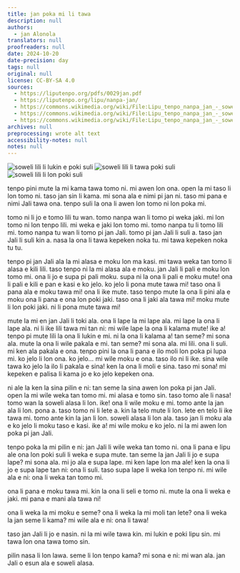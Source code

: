 ```yaml
---
title: jan poka mi li tawa
description: null
authors:
  - jan Alonola
translators: null
proofreaders: null
date: 2024-10-20
date-precision: day
tags: null
original: null
license: CC-BY-SA 4.0
sources:
  - https://liputenpo.org/pdfs/0029jan.pdf
  - https://liputenpo.org/lipu/nanpa-jan/
  - https://commons.wikimedia.org/wiki/File:Lipu_tenpo_nanpa_jan_-_soweli_en_poki_01.png
  - https://commons.wikimedia.org/wiki/File:Lipu_tenpo_nanpa_jan_-_soweli_en_poki_02.png
  - https://commons.wikimedia.org/wiki/File:Lipu_tenpo_nanpa_jan_-_soweli_en_poki_03.png
archives: null
preprocessing: wrote alt text
accessibility-notes: null
notes: null
---
```


![soweli lili li lukin e poki suli](https://upload.wikimedia.org/wikipedia/commons/4/41/Lipu_tenpo_nanpa_jan_-_soweli_en_poki_01.png)
![soweli lili li tawa poki suli](https://upload.wikimedia.org/wikipedia/commons/6/64/Lipu_tenpo_nanpa_jan_-_soweli_en_poki_02.png)
![soweli lili li lon poki suli](https://upload.wikimedia.org/wikipedia/commons/7/77/Lipu_tenpo_nanpa_jan_-_soweli_en_poki_03.png)

tenpo pini mute la mi kama tawa tomo ni. mi awen lon ona. open la mi taso li lon tomo ni. taso jan sin li kama. mi sona ala e nimi pi jan ni. taso mi pana e nimi Jali tawa ona. tenpo suli la ona li awen lon tomo ni lon poka mi.

tomo ni li jo e tomo lili tu wan. tomo nanpa wan li tomo pi weka jaki. mi lon tomo ni lon tenpo lili. mi weka e jaki lon tomo mi. tomo nanpa tu li tomo lili mi. tomo nanpa tu wan li tomo pi jan Jali. tomo pi jan Jali li suli a. taso jan Jali li suli kin a. nasa la ona li tawa kepeken noka tu. mi tawa kepeken noka tu tu.

tenpo pi jan Jali ala la mi alasa e moku lon ma kasi. mi tawa weka tan tomo li alasa e kili lili. taso tenpo ni la mi alasa ala e moku. jan Jali li pali e moku lon tomo mi. ona li jo e supa pi pali moku. supa ni la ona li pali e moku mute! ona li pali e kili e pan e kasi e ko jelo. ko jelo li pona mute tawa mi! taso ona li pana ala e moku tawa mi! ona li ike mute. taso tenpo mute la ona li pini ala e moku ona li pana e ona lon poki jaki. taso ona li jaki ala tawa mi! moku mute li lon poki jaki. ni li pona mute tawa mi!

mute la mi en jan Jali li toki ala. ona li lape la mi lape ala. mi lape la ona li lape ala. ni li ike lili tawa mi tan ni: mi wile lape la ona li kalama mute! ike a! tenpo pi mute lili la ona li lukin e mi. ni la ona li kalama a! tan seme? mi sona ala. mute la ona li wile pakala e mi. tan seme? mi sona ala. mi lili. ona li suli. mi ken ala pakala e ona. tenpo pini la ona li pana e ilo moli lon poka pi lupa mi. ko jelo li lon ona. ko jelo… mi wile moku e ona. taso ilo ni li ike. sina wile tawa ko jelo la ilo li pakala e sina! ken la ona li moli e sina. taso mi sona! mi kepeken e palisa li kama jo e ko jelo kepeken ona.

ni ale la ken la sina pilin e ni: tan seme la sina awen lon poka pi jan Jali. open la mi wile weka tan tomo mi. mi alasa e tomo sin. taso tomo ale li nasa! tomo wan la soweli alasa li lon. ike! ona li wile moku e mi. tomo ante la jan ala li lon. pona a. taso tomo ni li lete a. kin la telo mute li lon. lete en telo li ike tawa mi. tomo ante kin la jan li lon. soweli alasa li lon ala. taso jan li moku ala e ko jelo li moku taso e kasi. ike a! mi wile moku e ko jelo. ni la mi awen lon poka pi jan Jali.

tenpo poka la mi pilin e ni: jan Jali li wile weka tan tomo ni. ona li pana e lipu ale ona lon poki suli li weka e supa mute. tan seme la jan Jali li jo e supa lape? mi sona ala. mi jo ala e supa lape. mi ken lape lon ma ale! ken la ona li jo e supa lape tan ni: ona li suli. taso supa lape li weka lon tenpo ni. mi wile ala e ni: ona li weka tan tomo mi.

ona li pana e moku tawa mi. kin la ona li seli e tomo ni. mute la ona li weka e jaki. mi pana e mani ala tawa ni!

ona li weka la mi moku e seme? ona li weka la mi moli tan lete? ona li weka la jan seme li kama? mi wile ala e ni: ona li tawa!

taso jan Jali li jo e nasin. ni la mi wile tawa kin. mi lukin e poki lipu sin. mi tawa lon ona tawa tomo sin.

pilin nasa li lon lawa. seme li lon tenpo kama? mi sona e ni: mi wan ala. jan Jali o esun ala e soweli alasa.